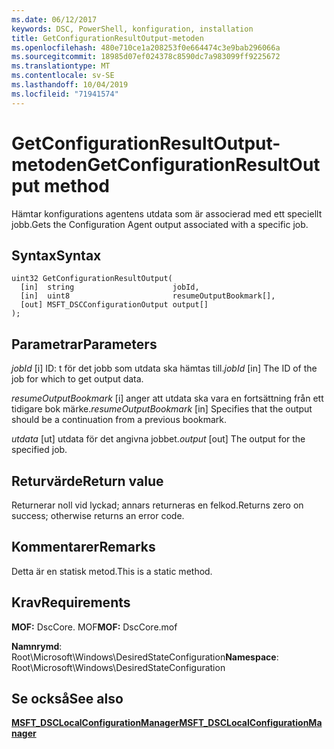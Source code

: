 ```yaml
---
ms.date: 06/12/2017
keywords: DSC, PowerShell, konfiguration, installation
title: GetConfigurationResultOutput-metoden
ms.openlocfilehash: 480e710ce1a208253f0e664474c3e9bab296066a
ms.sourcegitcommit: 18985d07ef024378c8590dc7a983099ff9225672
ms.translationtype: MT
ms.contentlocale: sv-SE
ms.lasthandoff: 10/04/2019
ms.locfileid: "71941574"
---
```

# <a name="getconfigurationresultoutput-method"></a><span data-ttu-id="2fc68-103">GetConfigurationResultOutput-metoden</span><span class="sxs-lookup"><span data-stu-id="2fc68-103">GetConfigurationResultOutput method</span></span>

<span data-ttu-id="2fc68-104">Hämtar konfigurations agentens utdata som är associerad med ett speciellt jobb.</span><span class="sxs-lookup"><span data-stu-id="2fc68-104">Gets the Configuration Agent output associated with a specific job.</span></span>

## <a name="syntax"></a><span data-ttu-id="2fc68-105">Syntax</span><span class="sxs-lookup"><span data-stu-id="2fc68-105">Syntax</span></span>

```mof
uint32 GetConfigurationResultOutput(
  [in]  string                      jobId,
  [in]  uint8                       resumeOutputBookmark[],
  [out] MSFT_DSCConfigurationOutput output[]
);
```

## <a name="parameters"></a><span data-ttu-id="2fc68-106">Parametrar</span><span class="sxs-lookup"><span data-stu-id="2fc68-106">Parameters</span></span>

<span data-ttu-id="2fc68-107">*jobId* \[i\] ID: t för det jobb som utdata ska hämtas till.</span><span class="sxs-lookup"><span data-stu-id="2fc68-107">*jobId* \[in\] The ID of the job for which to get output data.</span></span>

<span data-ttu-id="2fc68-108">*resumeOutputBookmark* \[i\] anger att utdata ska vara en fortsättning från ett tidigare bok märke.</span><span class="sxs-lookup"><span data-stu-id="2fc68-108">*resumeOutputBookmark* \[in\] Specifies that the output should be a continuation from a previous bookmark.</span></span>

<span data-ttu-id="2fc68-109">*utdata* \[ut\] utdata för det angivna jobbet.</span><span class="sxs-lookup"><span data-stu-id="2fc68-109">*output* \[out\] The output for the specified job.</span></span>

## <a name="return-value"></a><span data-ttu-id="2fc68-110">Returvärde</span><span class="sxs-lookup"><span data-stu-id="2fc68-110">Return value</span></span>

<span data-ttu-id="2fc68-111">Returnerar noll vid lyckad; annars returneras en felkod.</span><span class="sxs-lookup"><span data-stu-id="2fc68-111">Returns zero on success; otherwise returns an error code.</span></span>

## <a name="remarks"></a><span data-ttu-id="2fc68-112">Kommentarer</span><span class="sxs-lookup"><span data-stu-id="2fc68-112">Remarks</span></span>

<span data-ttu-id="2fc68-113">Detta är en statisk metod.</span><span class="sxs-lookup"><span data-stu-id="2fc68-113">This is a static method.</span></span>

## <a name="requirements"></a><span data-ttu-id="2fc68-114">Krav</span><span class="sxs-lookup"><span data-stu-id="2fc68-114">Requirements</span></span>

<span data-ttu-id="2fc68-115">**MOF:** DscCore. MOF</span><span class="sxs-lookup"><span data-stu-id="2fc68-115">**MOF:** DscCore.mof</span></span>

<span data-ttu-id="2fc68-116">**Namnrymd**: Root\Microsoft\Windows\DesiredStateConfiguration</span><span class="sxs-lookup"><span data-stu-id="2fc68-116">**Namespace**: Root\Microsoft\Windows\DesiredStateConfiguration</span></span>

## <a name="see-also"></a><span data-ttu-id="2fc68-117">Se också</span><span class="sxs-lookup"><span data-stu-id="2fc68-117">See also</span></span>

[<span data-ttu-id="2fc68-118">**MSFT_DSCLocalConfigurationManager**</span><span class="sxs-lookup"><span data-stu-id="2fc68-118">**MSFT_DSCLocalConfigurationManager**</span></span>](msft-dsclocalconfigurationmanager.md)
